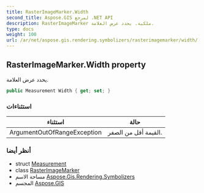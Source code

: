 ```yaml
---
title: RasterImageMarker.Width
second_title: Aspose.GIS لمرجع .NET API
description: RasterImageMarker ملكية. يحدد عرض العلامة.
type: docs
weight: 100
url: /ar/net/aspose.gis.rendering.symbolizers/rasterimagemarker/width/
---
```

## RasterImageMarker.Width property

يحدد عرض العلامة.

```csharp
public Measurement Width { get; set; }
```

### استثناءات

| استثناء | حالة |
| --- | --- |
| ArgumentOutOfRangeException | القيمة أقل من الصفر. |

### أنظر أيضا

* struct [Measurement](../../../aspose.gis.rendering/measurement/)
* class [RasterImageMarker](../)
* مساحة الاسم [Aspose.Gis.Rendering.Symbolizers](../../rasterimagemarker/)
* المجسم [Aspose.GIS](../../../)


